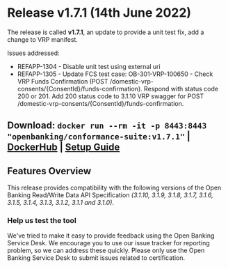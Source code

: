 # Release v1.7.1 (14th June 2022)

The release is called **v1.7.1**, an update to provide a unit test fix, add a change to VRP manifest.

Issues addressed:
- REFAPP-1304 - Disable unit test using external uri
- REFAPP-1305 - Update FCS test case: OB-301-VRP-100650 - Check VRP Funds Confirmation (POST /domestic-vrp-consents/{ConsentId}/funds-confirmation). Respond with status code 200 or 201. Add 200 status code to 3.1.10 VRP swagger for POST /domestic-vrp-consents/{ConsentId}/funds-confirmation.

**Download**:
`docker run --rm -it -p 8443:8443 "openbanking/conformance-suite:v1.7.1"` |
[DockerHub](https://hub.docker.com/r/openbanking/conformance-suite) |
[Setup Guide](https://github.com/OpenBankingUK/conformance-suite/blob/develop/docs/setup-guide.md)
---

## Features Overview

This release provides compatibility with the following versions of the Open Banking Read/Write Data API
Specification *(3.1.10, 3.1.9, 3.1.8, 3.1.7, 3.1.6, 3.1.5, 3.1.4, 3.1.3, 3.1.2, 3.1.1 and 3.1.0)*.


### Help us test the tool

We've tried to make it easy to provide feedback using the Open Banking Service Desk. We encourage you to use our issue
tracker for reporting problem, so we can address these quickly. Please only use the Open Banking Service Desk to submit
issues related to certification.